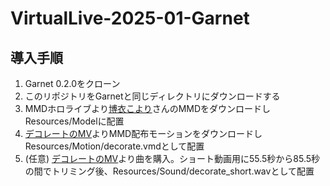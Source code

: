 # VirtualLive-2025-01-Garnet
## 導入手順
1. Garnet 0.2.0をクローン
2. このリポジトリをGarnetと同じディレクトリにダウンロードする
3. MMDホロライブより[博衣こより](https://www.mmd.hololive.tv/)さんのMMDをダウンロードしResources/Modelに配置
4. [デコレートのMV](https://www.youtube.com/watch?v=xIpIbc7IEWo)よりMMD配布モーションをダウンロードしResources/Motion/decorate.vmdとして配置
5. (任意) [デコレートのMV](https://www.youtube.com/watch?v=xIpIbc7IEWo)より曲を購入。ショート動画用に55.5秒から85.5秒の間でトリミング後、Resources/Sound/decorate_short.wavとして配置
